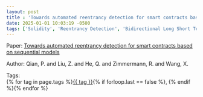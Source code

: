 ```yaml
---
layout: post
title : 'Towards automated reentrancy detection for smart contracts based on sequential models'
date: 2025-01-01 10:03:19 -0500
tags: ['Solidity', 'Reentrancy Detection', 'Bidirectional Long Short Term Memory', 'Contract Snippet']
---
```

Paper: [Towards automated reentrancy detection for smart contracts based on sequential models](https://ieeexplore.ieee.org/abstract/document/8970384)

Author: Qian, P. and Liu, Z. and He, Q. and Zimmermann, R. and Wang, X.




 Tags:  
        <span>{% for tag in page.tags %}<a href="{{ site.baseurl }}tags/#{{ tag | slugify }}">{{ tag }}</a>{% if forloop.last == false %}, {% endif %}{% endfor %}</span>
